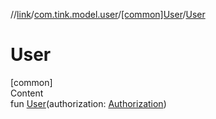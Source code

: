 //[link](../../index.md)/[com.tink.model.user](../index.md)/[[common]User](index.md)/[User](-user.md)



# User  
[common]  
Content  
fun [User](-user.md)(authorization: [Authorization](../[common]-authorization/index.md))  



